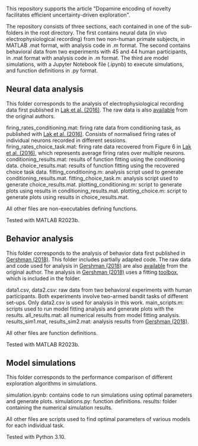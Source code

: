 This repository supports the article "Dopamine encoding of novelty facilitates efficient uncertainty-driven exploration".

The repository consists of three sections, each contained in one of the sub-folders in the root directory. The first contains neural data (in vivo electrophysiological recording) from two non-human primate subjects, in MATLAB .mat format, with analysis code in .m format. The second contains behavioral data from two experiments with 45 and 44 human participants, in .mat format with analysis code in .m format. The third are model simulations, with a Jupyter Notebook file (.ipynb) to execute simulations, and  function definitions in .py format. 

## Neural data analysis

This folder corresponds to the analysis of electrophysiological recording data first published in [Lak et al. (2016)](http://dx.doi.org/10.7554/eLife.18044). The raw data is also [available](https://www.laklab.org/open-science.html) from the original authors. 

firing_rates_conditioning.mat: firing rate data from conditioning task, as published with [Lak et al. (2016)](http://dx.doi.org/10.7554/eLife.18044). Consists of normalised firing rates of individual neurons recorded in different sessions. 
firing_rates_choice_task.mat: firing rate data recovered from Figure 6 in [Lak et al. (2016)](http://dx.doi.org/10.7554/eLife.18044), which represents average firing rates over multiple neurons.
conditioning_results.mat: results of function fitting using the conditioning data.
choice_results.mat: results of function fitting using the recovered choice task data.
fitting_conditioning.m: analysis script used to generate conditioning_results.mat.
fitting_choice_task.m: analysis script used to generate choice_results.mat.
plotting_conditioning.m: script to generate plots using results in conditioning_results.mat.
plotting_choice.m: script to generate plots using results in choice_results.mat.

All other files are non-executables defining functions.

Tested with MATLAB R2023b.
## Behavior analysis

This folder corresponds to the analysis of behavior data first published in [Gershman (2018)](https://doi.org/10.1016/j.cognition.2017.12.014). This folder includes partially adapted code. The raw data and code used for analysis in [Gershman (2018)](https://doi.org/10.1016/j.cognition.2017.12.014) are also [available](https://github.com/sjgershm/exploration) from the original author. The analysis in [Gershman (2018)](https://doi.org/10.1016/j.cognition.2017.12.014) uses a fitting [toolbox](https://github.com/sjgershm/mfit), which is included in the folder.

data1.csv, data2.csv: raw data from two behavioral experiments with human participants. Both experiments involve two-armed bandit tasks of different set-ups. Only data2.csv is used for analysis in this work.
main_scripts.m: scripts used to run model fitting analysis and generate plots with the results. 
all_results.mat: all numerical results from model fitting analysis.
results_sim1.mat, results_sim2.mat: analysis results from [Gershman (2018)](https://doi.org/10.1016/j.cognition.2017.12.014).

All other files are function definitions. 

Tested with MATLAB R2023b.
## Model simulations

This folder corresponds to the performance comparison of different exploration algorithms in simulations.

simulation.ipynb: contains code to run simulations using optimal parameters and generate plots.
simulations.py: function definitions.
results: folder containing the numerical simulation results. 

All other files are scripts used to find optimal parameters of various models for each individual task.

Tested with Python 3.10.
